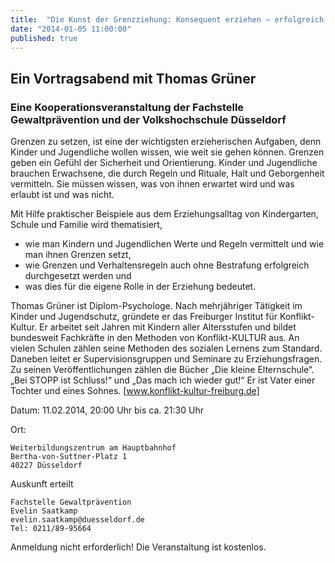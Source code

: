 ```yaml
---
title:  "Die Kunst der Grenzziehung: Konsequent erziehen – erfolgreich erziehen"
date: "2014-01-05 11:00:00"
published: true
---
```


## Ein Vortragsabend mit Thomas Grüner

### Eine Kooperationsveranstaltung der Fachstelle Gewaltprävention und der Volkshochschule Düsseldorf

Grenzen zu setzen, ist eine der wichtigsten erzieherischen Aufgaben, denn Kinder und Jugendliche wollen wissen, wie weit sie gehen können. Grenzen geben ein Gefühl der Sicherheit und Orientierung. Kinder und Jugendliche brauchen Erwachsene, die durch Regeln und Rituale, Halt und Geborgenheit vermitteln. Sie müssen wissen, was von ihnen erwartet wird und was erlaubt ist und was nicht.

Mit Hilfe praktischer Beispiele aus dem Erziehungsalltag von Kindergarten, Schule und Familie wird thematisiert,

- wie man Kindern und Jugendlichen Werte und Regeln vermittelt und wie man ihnen Grenzen setzt,
- wie Grenzen und Verhaltensregeln auch ohne Bestrafung erfolgreich durchgesetzt werden und
- was dies für die eigene Rolle in der Erziehung bedeutet.

Thomas Grüner ist Diplom-Psychologe. Nach mehrjähriger Tätigkeit im Kinder und Jugendschutz, gründete er das Freiburger Institut für Konflikt-Kultur. Er arbeitet seit Jahren mit Kindern aller Altersstufen und bildet bundesweit Fachkräfte in den Methoden von Konflikt-KULTUR aus. An vielen Schulen zählen seine Methoden des sozialen Lernens zum Standard. Daneben leitet er Supervisionsgruppen und Seminare zu Erziehungsfragen. Zu seinen Veröffentlichungen zählen die Bücher „Die kleine Elternschule“. „Bei STOPP ist Schluss!“ und „Das mach ich wieder gut!“ Er ist Vater einer Tochter und eines Sohnes. [www.konflikt-kultur-freiburg.de]

Datum: 11.02.2014, 20:00 Uhr bis ca. 21:30 Uhr

Ort: 

	Weiterbildungszentrum am Hauptbahnhof
	Bertha-von-Suttner-Platz 1
	40227 Düsseldorf

Auskunft erteilt

	Fachstelle Gewaltprävention
	Evelin Saatkamp
	evelin.saatkamp@duesseldorf.de
	Tel: 0211/89-95664

Anmeldung nicht erforderlich! Die Veranstaltung ist kostenlos.